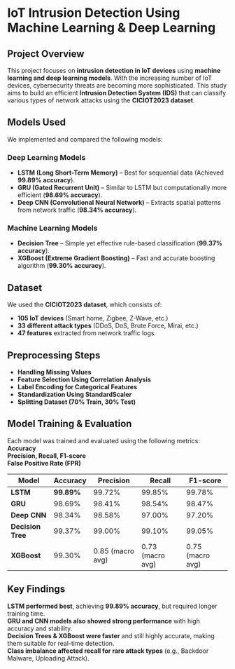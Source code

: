 #  IoT Intrusion Detection Using Machine Learning & Deep Learning  

##  Project Overview  
This project focuses on **intrusion detection in IoT devices** using **machine learning and deep learning models**. With the increasing number of IoT devices, cybersecurity threats are becoming more sophisticated. This study aims to build an efficient **Intrusion Detection System (IDS)** that can classify various types of network attacks using the **CICIOT2023 dataset**.  

##  Models Used  
We implemented and compared the following models:  

### **Deep Learning Models**  
- **LSTM (Long Short-Term Memory)** – Best for sequential data (Achieved **99.89% accuracy**).  
- **GRU (Gated Recurrent Unit)** – Similar to LSTM but computationally more efficient (**98.69% accuracy**).  
- **Deep CNN (Convolutional Neural Network)** – Extracts spatial patterns from network traffic (**98.34% accuracy**).  

### **Machine Learning Models**  
- **Decision Tree** – Simple yet effective rule-based classification (**99.37% accuracy**).  
- **XGBoost (Extreme Gradient Boosting)** – Fast and accurate boosting algorithm (**99.30% accuracy**).  

##  Dataset  
We used the **CICIOT2023 dataset**, which consists of:  
- **105 IoT devices** (Smart home, Zigbee, Z-Wave, etc.)  
- **33 different attack types** (DDoS, DoS, Brute Force, Mirai, etc.)  
- **47 features** extracted from network traffic logs.  

##  Preprocessing Steps  
- **Handling Missing Values**  
- **Feature Selection Using Correlation Analysis**  
- **Label Encoding for Categorical Features**  
- **Standardization Using StandardScaler**  
- **Splitting Dataset (70% Train, 30% Test)**  

##  Model Training & Evaluation  
Each model was trained and evaluated using the following metrics:  
 **Accuracy**  
 **Precision, Recall, F1-score**  
 **False Positive Rate (FPR)**   

| Model       | Accuracy  | Precision | Recall | F1-score |
|------------|----------|-----------|--------|----------|
| **LSTM**        | **99.89%**   | 99.72%    | 99.85% | 99.78%   |
| **GRU**         | 98.69%   | 98.41%    | 98.54% | 98.47%   | 
| **Deep CNN**    | 98.34%   | 98.58%    | 97.00% | 97.20%   | 
| **Decision Tree** | 99.37%  | 99.00%    | 99.10% | 99.05%   | 
| **XGBoost**     | 99.30%   | 0.85 (macro avg) | 0.73 (macro avg) | 0.75 (macro avg) | 

##  Key Findings  
**LSTM performed best**, achieving **99.89% accuracy**, but required longer training time.  
**GRU and CNN models also showed strong performance** with high accuracy and stability.  
**Decision Trees & XGBoost were faster** and still highly accurate, making them suitable for real-time detection.  
**Class imbalance affected recall for rare attack types** (e.g., Backdoor Malware, Uploading Attack).  

